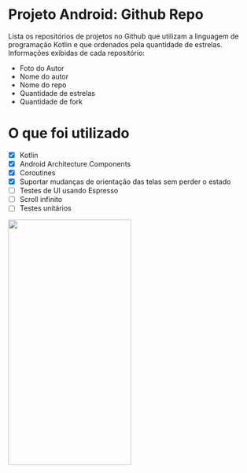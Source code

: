# Projeto Android: Github Repo

Lista os repositórios de projetos no Github que utilizam a linguagem de programação Kotlin e que ordenados pela quantidade de estrelas. Informações exibidas de cada repositório:
- Foto do Autor
- Nome do autor
- Nome do repo 
- Quantidade de estrelas
- Quantidade de fork 

# O que foi utilizado

- [x] Kotlin
- [x]  Android Architecture Components
- [x]  Coroutines  
- [x]  Suportar mudanças de orientação das telas sem perder o estado
- [ ] Testes de UI usando Espresso  
- [ ] Scroll infinito  
- [ ] Testes unitários
<img src="https://user-images.githubusercontent.com/5853658/124985563-ec179880-e010-11eb-9593-bbadb7a3b5e8.gif" width="250" height="500"/>
